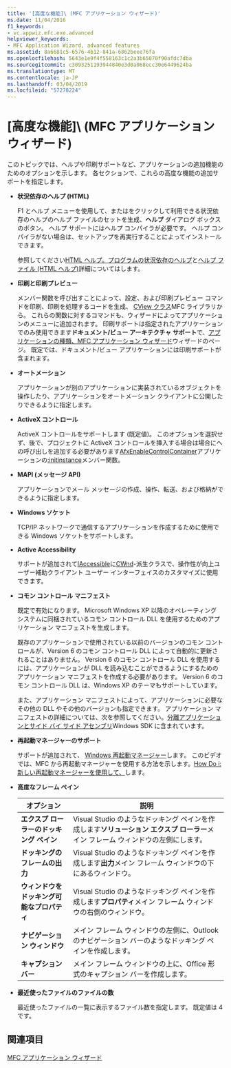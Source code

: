 ```yaml
---
title: '[高度な機能]\ (MFC アプリケーション ウィザード)'
ms.date: 11/04/2016
f1_keywords:
- vc.appwiz.mfc.exe.advanced
helpviewer_keywords:
- MFC Application Wizard, advanced features
ms.assetid: 8a6681c5-6576-4b12-841a-6862beee76fa
ms.openlocfilehash: 5643e1e9f4f558163c1c2a3b65070f90afdc7dba
ms.sourcegitcommit: c3093251193944840e3d0a068ecc30e6449624ba
ms.translationtype: MT
ms.contentlocale: ja-JP
ms.lasthandoff: 03/04/2019
ms.locfileid: "57278224"
---
```

# <a name="advanced-features-mfc-application-wizard"></a>[高度な機能]\ (MFC アプリケーション ウィザード)

このトピックでは、ヘルプや印刷サポートなど、アプリケーションの追加機能のためのオプションを示します。 各セクションで、これらの高度な機能の追加サポートを指定します。

- **状況依存のヘルプ (HTML)**

   F1 とヘルプ メニューを使用して、またはをクリックして利用できる状況依存のヘルプのヘルプ ファイルのセットを生成、**ヘルプ** ダイアログ ボックスのボタン。 ヘルプ サポートにはヘルプ コンパイラが必要です。 ヘルプ コンパイラがない場合は、セットアップを再実行することによってインストールできます。

   参照してください[HTML ヘルプ。プログラムの状況依存のヘルプ](../../mfc/html-help-context-sensitive-help-for-your-programs.md)と[ヘルプ ファイル (HTML ヘルプ)](../../ide/help-files-html-help.md)詳細についてはします。

- **印刷と印刷プレビュー**

   メンバー関数を呼び出すことによって、設定、および印刷プレビュー コマンドを印刷、印刷を処理するコードを生成、 [CView クラス](../../mfc/reference/cview-class.md)MFC ライブラリから。 これらの関数に対するコマンドも、ウィザードによってアプリケーションのメニューに追加されます。 印刷サポートは指定されたアプリケーションでのみ使用できます**ドキュメント/ビュー アーキテクチャ サポート**で、[アプリケーションの種類、MFC アプリケーション ウィザード](../../mfc/reference/application-type-mfc-application-wizard.md)ウィザードのページ。 既定では、ドキュメント/ビュー アプリケーションには印刷サポートが含まれます。

- **オートメーション**

   アプリケーションが別のアプリケーションに実装されているオブジェクトを操作したり、アプリケーションをオートメーション クライアントに公開したりできるように指定します。

- **ActiveX コントロール**

   ActiveX コントロールをサポートします (既定値)。 このオプションを選択せず、後で、プロジェクトに ActiveX コントロールを挿入する場合は場合にへの呼び出しを追加する必要があります[AfxEnableControlContainer](ole-initialization.md#afxenablecontrolcontainer)アプリケーションの[:initinstance](../../mfc/reference/cwinapp-class.md#initinstance)メンバー関数。

- **MAPI (メッセージ API)**

   アプリケーションでメール メッセージの作成、操作、転送、および格納ができるように指定します。

- **Windows ソケット**

   TCP/IP ネットワークで通信するアプリケーションを作成するために使用できる Windows ソケットをサポートします。

- **Active Accessibility**

   サポートが追加されて[IAccessible](/windows/desktop/api/oleacc/nn-oleacc-iaccessible)に[CWnd](../../mfc/reference/cwnd-class.md)-派生クラスで、操作性が向上ユーザー補助クライアント ユーザー インターフェイスのカスタマイズに使用できます。

- **コモン コントロール マニフェスト**

   既定で有効になります。 Microsoft Windows XP 以降のオペレーティング システムに同梱されているコモン コントロール DLL を使用するためのアプリケーション マニフェストを生成します。

   既存のアプリケーションで使用されている以前のバージョンのコモン コントロールが、Version 6 のコモン コントロール DLL によって自動的に更新されることはありません。 Version 6 のコモン コントロール DLL を使用するには、アプリケーションが DLL を読み込むことができるようにするためのアプリケーション マニフェストを作成する必要があります。 Version 6 のコモン コントロール DLL は、Windows XP のテーマもサポートしています。

   また、アプリケーション マニフェストによって、アプリケーションに必要なその他の DLL やその他のバージョンも指定できます。 アプリケーション マニフェストの詳細については、次を参照してください。[分離アプリケーションとサイド バイ サイド アセンブリ](/windows/desktop/SbsCs/isolated-applications-and-side-by-side-assemblies-portal)Windows SDK に含まれています。

- **再起動マネージャーのサポート**

   サポートが追加されて、 [Windows 再起動マネージャー](/windows/desktop/RstMgr/using-restart-manager)します。 このビデオでは、MFC から再起動マネージャーを使用する方法を示します。[How Do i:新しい再起動マネージャーを使用して、](/previous-versions/visualstudio/visual-studio-2010/dd831853(v%3dvs.100))します。

- **高度なフレーム ペイン**

   |オプション|説明|
   |------------|-----------------|
   |**エクスプ ローラーのドッキング ペイン**|Visual Studio のようなドッキング ペインを作成します**ソリューション エクスプ ローラー**メイン フレーム ウィンドウの左側にします。|
   |**ドッキングのフレームの出力**|Visual Studio のようなドッキング ペインを作成します**出力**メイン フレーム ウィンドウの下にあるウィンドウ。|
   |**ウィンドウをドッキング可能なプロパティ**|Visual Studio のようなドッキング ペインを作成します**プロパティ**メイン フレーム ウィンドウの右側のウィンドウ。|
   |**ナビゲーション ウィンドウ**|メイン フレーム ウィンドウの左側に、Outlook のナビゲーション バーのようなドッキング ペインを作成します。|
   |**キャプション バー**|メイン フレーム ウィンドウの上に、Office 形式のキャプション バーを作成します。|

- **最近使ったファイルのファイルの数**

   最近使ったファイルの一覧に表示するファイル数を指定します。 既定値は 4 です。

## <a name="see-also"></a>関連項目

[MFC アプリケーション ウィザード](../../mfc/reference/mfc-application-wizard.md)
